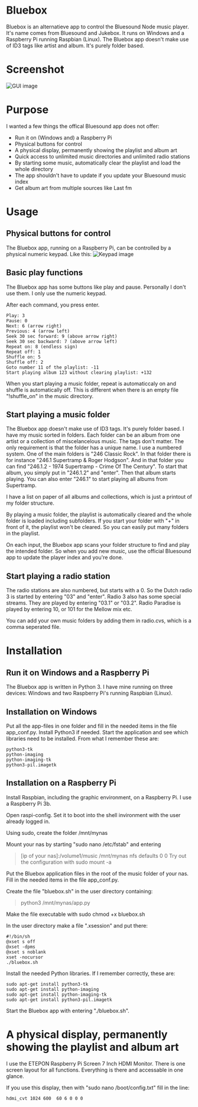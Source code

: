 # Bluebox #
Bluebox is an alternatieve app to control the Bluesound Node music player. It's name comes from Bluesound and Jukebox. It runs on Windows and a Raspberry Pi running Raspbian (Linux). The Bluebox app doesn't make use of ID3 tags like artist and album. It's purely folder based.

# Screenshot #
![GUI image](https://tweakers.net/ext/f/Kpma7dO1jsqwgu0KFJbyTHXK/full.png)

# Purpose #
I wanted a few things the offical Bluesound app does not offer:
* Run it on (Windows and) a Raspberry Pi
* Physical buttons for control 
* A physical display, permanently showing the playlist and album art
* Quick access to unlimited music directories and unlimited radio stations
* By starting some music, automatically clear the playlist and load the whole directory
* The app shouldn't have to update if you update your Bluesound music index
* Get album art from multiple sources like Last fm

# Usage #

## Physical buttons for control ##
The Bluebox app, running on a Raspberry Pi, can be controlled by a physical numeric keypad. Like this:
![Keypad image](https://tweakers.net/ext/f/Bp6pbeOblb8KT7XEZi70ZIwm/medium.jpg)

## Basic play functions ##
The Bluebox app has some buttons like play and pause. Personally I don't use them. I only use the numeric keypad. 

After each command, you press enter.

```
Play: 3
Pause: 0
Next: 6 (arrow right)
Previous: 4 (arrow left)
Seek 30 sec forward: 9 (above arrow right)
Seek 30 sec backward: 7 (above arrow left)
Repeat on: 8 (endless sign)
Repeat off: 1
Shuffle on: 5
Shuffle off: 2
Goto number 11 of the playlist: -11
Start playing album 123 without clearing playlist: +132
```

When you start playing a music folder, repeat is automaticcaly on and shuffle is automatically off. This is different when there is an empty file "!shuffle_on" in the music directory.

## Start playing a music folder ##
The Bluebox app doesn't make use of ID3 tags. It's purely folder based. I have my music sorted in folders. Each folder can be an album from one artist or a collection of miscelancelous music. The tags don't matter. The only requirement is that the folder has a unique name. I use a numbered system.
One of the main folders is "246 Classic Rock".
In that folder there is for instance "246.1 Supertramp & Roger Hodgson".
And in that folder you can find "246.1.2 - 1974 Supertramp - Crime Of The Century".
To start that album, you simply put in "246.1.2" and "enter". Then that album starts playing.
You can also enter "246.1" to start playing all albums from Supertramp.

I have a list on paper of all albums and collections, which is just a printout of my folder structure.

By playing a music folder, the playlist is automatically cleared and the whole folder is loaded including subfolders. If you start your folder with "+" in front of it, the playlist won't be cleared. So you can easily put many folders in the playlist.

On each input, the Bluebox app scans your folder structure to find and play the intended folder. So when you add new music, use the official Bluesound app to update the player index and you're done.

## Start playing a radio station ##
The radio stations are also numbered, but starts with a 0. So the Dutch radio 3 is started by entering "03" and "enter". Radio 3 also has some special streams. They are played by entering "03.1" or "03.2". Radio Paradise is played by entering 10, or 101 for the Mellow mix etc.

You can add your own music folders by adding them in radio.cvs, which is a comma seperated file.

# Installation #

## Run it on Windows and a Raspberry Pi ##
The Bluebox app is written in Python 3. I have mine running on three devices: Windows and two Raspberry Pi's running Raspbian (Linux).

## Installation on Windows ##
Put all the app-files in one folder and fill in the needed items in the file app_conf.py.
Install Python3 if needed.
Start the application and see which libraries need to be installed. From what I remember these are: 
```
python3-tk
python-imaging
python-imaging-tk
python3-pil.imagetk
```

## Installation on a Raspberry Pi ##
Install Raspbian, including the graphic environment, on a Raspberry Pi. I use a Raspberry Pi 3b.

Open raspi-config. Set it to boot into the shell invironment with the user already logged in.

Using sudo, create the folder /mnt/mynas

Mount your nas by starting "sudo nano /etc/fstab" and entering
> [ip of your nas]:/volume1/music /mnt/mynas nfs defaults  0  0
Try out the configuration with sudo mount -a

Put the Bluebox application files in the root of the music folder of your nas. Fill in the needed items in the file app_conf.py.

Create the file "bluebox.sh" in the user directory containing:
> python3 /mnt/mynas/app.py

Make the file executable with sudo chmod +x bluebox.sh 

In the user directory make a file ".xsession" and put there:
```
#!/bin/sh
@xset s off
@xset -dpms
@xset s noblank
xset -nocursor
./bluebox.sh
```

Install the needed Python libraries. If I remember correctly, these are:
```
sudo apt-get install python3-tk
sudo apt-get install python-imaging 
sudo apt-get install python-imaging-tk
sudo apt-get install python3-pil.imagetk
```

Start the Bluebox app with entering "./bluebox.sh".

# A physical display, permanently showing the playlist and album art #
I use the ETEPON Raspberry Pi Screen 7 Inch HDMI Monitor. There is one screen layout for all functions. Everything is there and accessable in one glance. 

If you use this display, then with "sudo nano /boot/config.txt" fill in the line:
```
hdmi_cvt 1024 600  60 6 0 0 0
```
